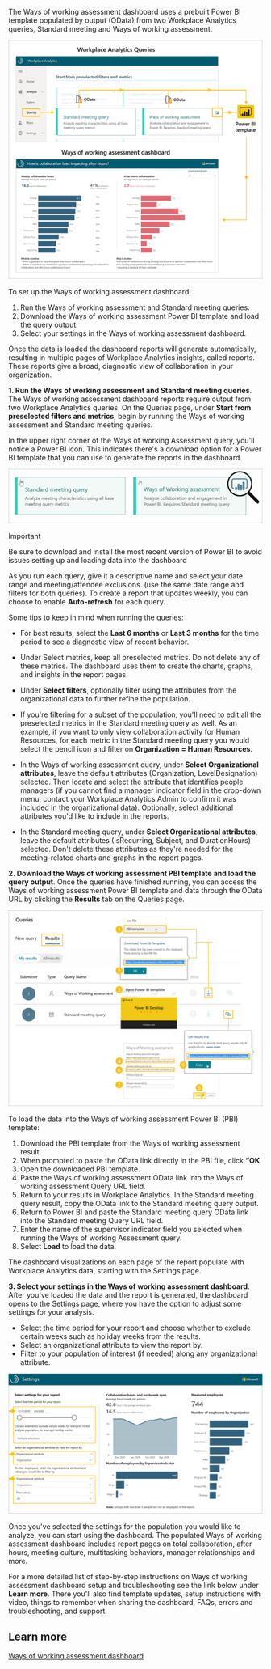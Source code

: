 The Ways of working assessment dashboard uses a prebuilt Power BI template populated by output (OData) from two Workplace Analytics queries, Standard meeting and Ways of working assessment.

![Workflow of the Ways of working assessment dashboard with queries](../media/ways-working-assessment-queries.png)

To set up the Ways of working assessment dashboard:

1. Run the Ways of working assessment and Standard meeting queries.
2. Download the Ways of working assessment Power BI template and load the query output.
3. Select your settings in the Ways of working assessment dashboard.

Once the data is loaded the dashboard reports will generate automatically, resulting in multiple pages of Workplace Analytics insights, called reports. These reports give a broad, diagnostic view of collaboration in your organization.

**1. Run the Ways of working assessment and Standard meeting queries**. The Ways of working assessment dashboard reports require output from two Workplace Analytics queries. On the Queries page, under **Start from preselected filters and metrics**, begin by running the Ways of working assessment and Standard meeting queries.

In the upper right corner of the Ways of working Assessment query, you'll notice a Power BI icon. This indicates there's a download option for a Power BI template that you can use to generate the reports in the dashboard.

![the query panes](../media/query-panes.png)

> [!IMPORTANT]
> Be sure to download and install the most recent version of Power BI to avoid issues setting up and loading data into the dashboard
>

As you run each query, give it a descriptive name and select your date range and meeting/attendee exclusions.  (use the same date range and filters for both queries). To create a report that updates weekly, you can choose to enable **Auto-refresh** for each query.

Some tips to keep in mind when running the queries:

- For best results, select the **Last 6 months** or **Last 3 months** for the time period to see a diagnostic view of recent behavior.

- Under Select metrics, keep all preselected metrics. Do not delete any of these metrics. The dashboard uses them to create the charts, graphs, and insights in the report pages.

- Under **Select filters**, optionally filter using the attributes from the organizational data to further refine the population.

- If you're filtering for a subset of the population, you'll need to edit all the preselected metrics in the Standard meeting query as well. As an example, if you want to only view collaboration activity for Human Resources, for each metric in the Standard meeting query you would select the pencil icon and filter on **Organization = Human Resources**.

- In the Ways of working assessment query, under **Select Organizational attributes**, leave the default attributes (Organization, LevelDesignation) selected. Then locate and select the attribute that identifies people managers (if you cannot find a manager indicator field in the drop-down menu, contact your Workplace Analytics Admin to confirm it was included in the organizational data). Optionally, select additional attributes you'd like to include in the reports.

- In the Standard meeting query, under **Select Organizational attributes**, leave the default attributes (IsRecurring, Subject, and DurationHours) selected. Don't delete these attributes as they're needed for the meeting-related charts and graphs in the report pages.

**2. Download the Ways of working assessment PBI template and load the query output**. Once the queries have finished running, you can access the Ways of working assessment Power BI template and data through the OData URL by clicking the **Results** tab on the Queries page.

![Download the template and load the query](../media/load-data-template.png)

To load the data into the Ways of working assessment Power BI (PBI) template:

1. Download the PBI template from the Ways of working assessment result.
1. When prompted to paste the OData link directly in the PBI file, click **“OK**.
1. Open the downloaded PBI template.
1. Paste the Ways of working assessment OData link into the Ways of working assessment Query URL field.
1. Return to your results in Workplace Analytics. In the Standard meeting query result, copy the OData link to the Standard meeting query output.
1. Return to Power BI and paste the Standard meeting query OData link into the Standard meeting Query URL field.
1. Enter the name of the supervisor indicator field you selected when running the Ways of working Assessment query.
1. Select **Load** to load the data.

The dashboard visualizations on each page of the report populate with Workplace Analytics data, starting with the Settings page.

**3. Select your settings in the Ways of working assessment dashboard**. After you've loaded the data and the report is generated, the dashboard opens to the Settings page, where you have the option to adjust some settings for your analysis.

- Select the time period for your report and choose whether to exclude certain weeks such as holiday weeks from the results.
- Select an organizational attribute to view the report by.
- Filter to your population of interest (if needed) along any organizational attribute.

![Settings page](../media/options-settings.png)

Once you've selected the settings for the population you would like to analyze, you can start using the dashboard. The populated Ways of working assessment dashboard includes report pages on total collaboration, after hours, meeting culture, multitasking behaviors, manager relationships and more.

For a more detailed list of step-by-step instructions on Ways of working assessment dashboard setup and troubleshooting see the link below under **Learn more**. There you'll also find template updates, setup instructions with video, things to remember when sharing the dashboard, FAQs, errors and troubleshooting, and support.

## Learn more

[Ways of working assessment dashboard](/Workplace-Analytics/tutorials/power-bi-collab-assess?azure-portal=true)
